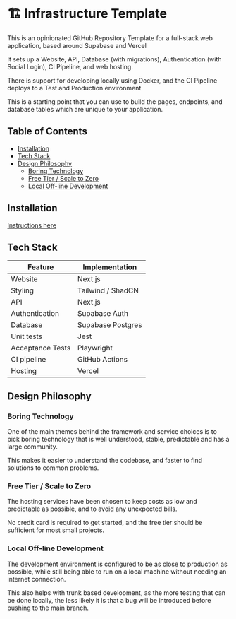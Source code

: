 # 🏗️ Infrastructure Template

This is an opinionated GitHub Repository Template for a full-stack web application, based around Supabase and Vercel

It sets up a Website, API, Database (with migrations), Authentication (with Social Login), CI Pipeline, and web hosting.

There is support for developing locally using Docker, and the CI Pipeline deploys to a Test and Production environment

This is a starting point that you can use to build the pages, endpoints, and database tables which are unique to your application.

## Table of Contents

- [Installation](INSTALL.md)
- [Tech Stack](#tech-stack)
- [Design Philosophy](#design-philosophy)
  - [Boring Technology](#boring-technology)
  - [Free Tier / Scale to Zero](#free-tier--scale-to-zero)
  - [Local Off-line Development](#local-off-line-development)

## Installation

[Instructions here](INSTALL.md)

## Tech Stack

| Feature          | Implementation    |
| ---------------- | ----------------- |
| Website          | Next.js           |
| Styling          | Tailwind / ShadCN |
| API              | Next.js           |
| Authentication   | Supabase Auth     |
| Database         | Supabase Postgres |
| Unit tests       | Jest              |
| Acceptance Tests | Playwright        |
| CI pipeline      | GitHub Actions    |
| Hosting          | Vercel            |

## Design Philosophy

### Boring Technology

One of the main themes behind the framework and service choices is to pick boring technology that is well understood, stable, predictable and has a large community.

This makes it easier to understand the codebase, and faster to find solutions to common problems.

### Free Tier / Scale to Zero

The hosting services have been chosen to keep costs as low and predictable as possible, and to avoid any unexpected bills.

No credit card is required to get started, and the free tier should be sufficient for most small projects.

### Local Off-line Development

The development environment is configured to be as close to production as possible, while still being able to run on a local machine without needing an internet connection.

This also helps with trunk based development, as the more testing that can be done locally, the less likely it is that a bug will be introduced before pushing to the main branch.
